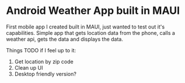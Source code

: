 # Android Weather App built in MAUI

First mobile app I created built in MAUI, just wanted to test out it's capabilities. Simple app that gets location data from the phone, calls a weather api, gets the data and displays the data.

Things TODO if I feel up to it: 
1. Get location by zip code 
2. Clean up UI
3. Desktop friendly version?
